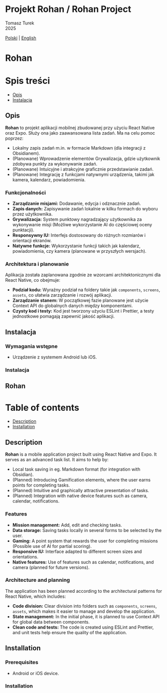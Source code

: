 # Projekt Rohan / Rohan Project
Tomasz Turek\
2025

[Polski](#rohan) | [English](#rohan-1)


# Rohan

# Spis treści

- [Opis](#opis)
- [Instalacja](#instalacja)

## Opis

**Rohan** to projekt aplikacji mobilnej zbudowanej przy użyciu React Native oraz Expo. Służy ona jako zaawansowana lista zadań. Ma na celu pomoc poprzez:
- Lokalny zapis zadań m.in. w formacie Markdown (dla integracji z Obsidianem).
- (Planowane) Wprowadzenie elementów Grywalizacja, gdzie użytkownik zdobywa punkty za wykonywanie zadań.
- (Planowane) Intuicyjne i atrakcyjne graficznie przedstawianie zadań.
- (Planowane) Integrację z funkcjami natywnymi urządzenia, takimi jak kamera, kalendarz, powiadomienia.


### Funkcjonalności

- **Zarządzanie misjami:** Dodawanie, edycja i odznacznie zadań.
- **Zapis danych:** Zapisywanie zadań lokalnie w kilku formach do wyboru przez użytkownika.
- **Grywalizacja:** System punktowy nagradzający użytkownika za wykonywanie misji (Możliwe wykorzystanie AI do częściowej oceny punktacji).
- **Responsywny IU:** Interfejs dostosowany do różnych rozmiarów i orientacji ekranów.
- **Natywne funkcje:** Wykorzystanie funkcji takich jak kalendarz, powiadomienia, czy kamera (planowane w przyszłych wersjach).


### Architektura i planowanie

Aplikacja została zaplanowana zgodnie ze wzorcami architektonicznymi dla React Native, co obejmuje:
- **Podział kodu:** Wyraźny podział na foldery takie jak `components`, `screens`, `assets`, co ułatwia zarządzanie i rozwój aplikacji.
- **Zarządzanie stanem:** W początkowej fazie planowane jest użycie Context API do globalnych danych między komponentami.
- **Czysty kod i testy:** Kod jest tworzony użyciu ESLint i Prettier, a testy jednostkowe pomagają zapewnić jakość aplikacji.


## Instalacja

### Wymagania wstępne

- Urządzenie z systemem Android lub iOS.

### Instalacja



## Rohan

# Table of contents

- [Description](#description)
- [Installation](#installation)

## Description

**Rohan** is a mobile application project built using React Native and Expo. It serves as an advanced task list. It aims to help by:
- Local task saving in eg. Markdown format (for integration with Obsidian).
- (Planned) Introducing Gamification elements, where the user earns points for completing tasks.
- (Planned) Intuitive and graphically attractive presentation of tasks.
- (Planned) Integration with native device features such as camera, calendar, notifications.


### Features

- **Mission management:** Add, edit and checking tasks.
- **Data storage:** Saving tasks locally in several forms to be selected by the user.
- **Gaming:** A point system that rewards the user for completing missions (Possible use of AI for partial scoring).
- **Responsive IU:** Interface adapted to different screen sizes and orientations.
- **Native features:** Use of features such as calendar, notifications, and camera (planned for future versions).


### Architecture and planning

The application has been planned according to the architectural patterns for React Native, which includes:
- **Code division:** Clear division into folders such as `components`, `screens`, `assets`, which makes it easier to manage and develop the application.
- **State management:** In the initial phase, it is planned to use Context API for global data between components.
- **Clean code and tests:** The code is created using ESLint and Prettier, and unit tests help ensure the quality of the application.


## Installation

### Prerequisites

- Android or iOS device.

### Installation